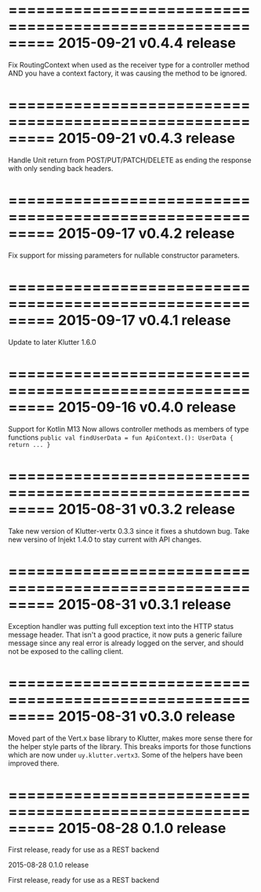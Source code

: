 =========================================================
2015-09-21 v0.4.4 release
=========================================================

Fix RoutingContext when used as the receiver type for a controller method AND you have a context factory, it was causing the method to be ignored.


=========================================================
2015-09-21 v0.4.3 release
=========================================================

Handle Unit return from POST/PUT/PATCH/DELETE as ending the response with only sending back headers.

=========================================================
2015-09-17 v0.4.2 release
=========================================================

Fix support for missing parameters for nullable constructor parameters.

=========================================================
2015-09-17 v0.4.1 release
=========================================================

Update to later Klutter 1.6.0

=========================================================
2015-09-16 v0.4.0 release
=========================================================

Support for Kotlin M13
Now allows controller methods as members of type functions `public val findUserData = fun ApiContext.(): UserData { return ... }`

=========================================================
2015-08-31 v0.3.2 release
=========================================================

Take new version of Klutter-vertx 0.3.3 since it fixes a shutdown bug.
Take new versino of Injekt 1.4.0 to stay current with API changes.

=========================================================
2015-08-31 v0.3.1 release
=========================================================

Exception handler was putting full exception text into the HTTP status message header.  That isn't a good practice, it
now puts a generic failure message since any real error is already logged on the server, and should not be exposed to
the calling client.


=========================================================
2015-08-31 v0.3.0 release
=========================================================

Moved part of the Vert.x base library to Klutter, makes more sense there for the helper style parts of the library.  This
breaks imports for those functions which are now under `uy.klutter.vertx3`.  Some of the helpers have been improved there.

=========================================================
2015-08-28 0.1.0 release
=========================================================

First release, ready for use as a REST backend

2015-08-28 0.1.0 release

First release, ready for use as a REST backend

